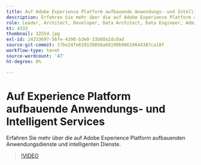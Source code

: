 ```yaml
---
title: Auf Adobe Experience Platform aufbauende Anwendungs- und Intelligent Services
description: Erfahren Sie mehr über die auf Adobe Experience Platform aufbauenden Anwendungsdienste und intelligenten Dienste.
role: Leader, Architect, Developer, Data Architect, Data Engineer, Admin, User
kt: 4333
thumbnail: 32554.jpg
exl-id: 24333697-56fe-4398-b3e0-33b68a2dc8ad
source-git-commit: 17be24fe619139056a69190b98610644387ca18f
workflow-type: tm+mt
source-wordcount: '47'
ht-degree: 0%

---
```


# Auf Experience Platform aufbauende Anwendungs- und Intelligent Services

Erfahren Sie mehr über die auf Adobe Experience Platform aufbauenden Anwendungsdienste und intelligenten Dienste.

>[!VIDEO](https://video.tv.adobe.com/v/32554?quality=12&learn=on)

